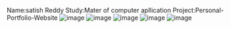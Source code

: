  Name:satish Reddy
Study:Mater of computer apllication
Project:Personal-Portfolio-Website
![image](https://github.com/user-attachments/assets/8949b1d5-1ac3-47a1-8b4e-3429480d6870)
![image](https://github.com/user-attachments/assets/ca8ef84d-4397-46f5-864d-2915e1091baf)
![image](https://github.com/user-attachments/assets/03ce345b-d01c-43c1-bf5a-737bcefe89c0)
![image](https://github.com/user-attachments/assets/9aedf277-221a-44d3-963e-9a129359f51e)
![image](https://github.com/user-attachments/assets/cb5a208b-a4b0-464c-9983-44d286b008b6)

